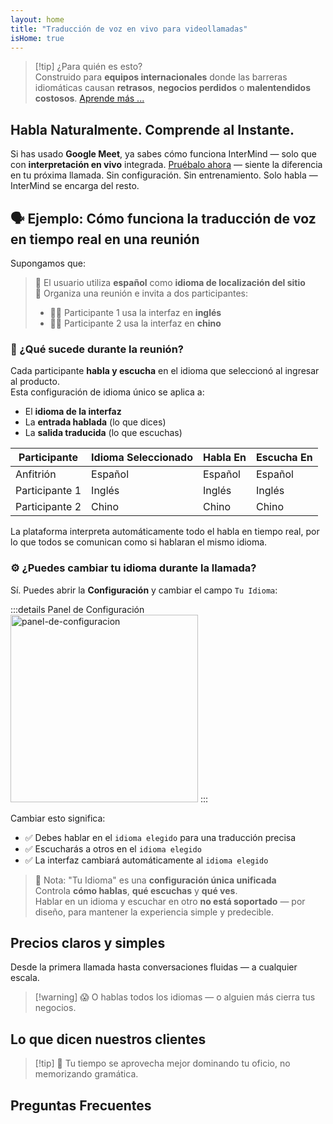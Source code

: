 ```yaml
---
layout: home
title: "Traducción de voz en vivo para videollamadas"
isHome: true
---
```


<!-- title: "Videollamadas potenciadas por interpretación simultánea" -->
<!-- text="Traducción de voz en vivo en videollamadas — **sin** retrasos, **sin** negocios perdidos, **sin** barreras idiomáticas." -->

<HeroSection
  title="Reúnete en **Cualquier** Idioma"
  :typingSpeed="5"
  text="Traducción de voz en vivo en **videollamadas** — comunicación rápida, clara y sin fronteras.">

  <NavButton buttonLabel="Cómo funciona" buttonClass="brand" to="#HowItWorks" />
  <AuthButton text="Comenzar" buttonClass="alt" eventName="im_try_it_attempt"/>
</HeroSection>

<span id="1"></span>
<FeatureBlock :card="{
  title: 'Traducción ≠ Comprensión. Esto es lo que sigue.',
  details: 'Sin importar el idioma, tu voz es escuchada — y comprendida — como si compartieras la misma lengua.',
    items: [
      '✧ Naturalmente, en [tiempo real](./product/overview/how-it-works), y sin subtítulos o retrasos.',
      '✧ La interpretación impulsada por IA captura el tono, la intención y la terminología específica de la industria.',
    ],
  link: './product/overview/what-is-intermind',
  src: {
    light: '/media-kit/animals-cartoon-3-2.png',
    dark: '/1d.png',
  },
  inversion: false
}" />

<span id="2"></span>
<FeatureBlock :card="{
    title: 'La mente dentro de tus reuniones',
    details: 'InterMind convierte cada llamada multilingüe en conocimiento claro y consultable.',
    items: [
      '✧ **Pregunta cualquier cosa** — la IA encuentra respuestas **en todas tus reuniones**.',
      '✧ Extrae automáticamente tareas, responsables y fechas límite.',
      '✧ Resume puntos clave en cualquier idioma — al instante.',
    ],
    link: './product/overview/how-it-works#🧩-deep-memory-deep-understanding',
    src: {
      light: '/2l.png',
      dark: '/2d.png',
    },
    inversion: true
  }" />

<span id="3"></span>
<FeatureBlock :card="{
    title: 'Construido para reuniones serias — no solo para hablar',
    details: 'InterMind es una [plataforma de videorreuniones de grado profesional](./product/overview/video-meeting-platform), no un complemento ligero o plugin.',
    items: [
      '✧ Resolución 1080p, supresión inteligente de ruido, programación, moderación, compartir pantalla, grabación, subtitulado, chat de participantes e integración de calendario — todo integrado, **listo para usar**.',
    ],
    link: './product/overview/video-meeting-platform',
    src: {
      light: '/3l.mp4',
      dark: '/3d.mp4',
    },
    inversion: false
  }" />

<span id="4"></span>
<FeatureBlock
  :card="{
    title: 'Privacidad donde importa',
    details:
      'InterMind está construido para conversaciones críticas de confianza — donde la privacidad y el control importan más.',
    items: [
      '✧ [Zonas de privacidad](./product/overview/privacy-architecture) — UE, EE.UU., Sudeste Asiático',
      '✧ **Cero entrenamiento de datos**. Sin acceso de terceros.'
    ],
    link: './product/overview/privacy-architecture',
    src: {
      light: '/4l.png',
      dark: '/4d.png',
    },
    inversion: true
  }"
/>

> [!tip] ¿Para quién es esto?  
> Construido para **equipos internacionales** donde las barreras idiomáticas causan **retrasos**, **negocios perdidos** o **malentendidos costosos**. [Aprende más ...](./product/overview/markets)

<span id="HowItWorks"></span>

## Habla Naturalmente. Comprende al Instante.

Si has usado **Google Meet**, ya sabes cómo funciona InterMind — solo que con **interpretación en vivo** integrada. [Pruébalo ahora](#Pricing) — siente la diferencia en tu próxima llamada. Sin configuración. Sin entrenamiento. Solo habla — InterMind se encarga del resto.

<FeatureCards :features="[
  {
    title: '**Regístrate gratis**',
    details: 'Comienza en segundos — no se necesita tarjeta de crédito.',
    icon: {
      light: '/signUp.png',
      dark: '/signUp.png',
    }
  },
  {
    title: '**Inicia una reunión**',
    details: 'Crea una reunión o programa en el calendario. No se requieren descargas o instalaciones.',
    icon: {
      light: '/start.png',
      dark: '/start.png',
    }
  },
  {
    title: '**Invita a tus invitados**',
    details: 'Comparte un enlace — tu invitado solo hace clic y se une. No se requiere configuración de idioma.',
    link: '/uae-business/company-registration/accounting-legal',
    icon: {
      light: '/invite.png',
      dark: '/invite.png',
    }
  },
  {
    title: '**Habla tu idioma**',
    items: [
      'Todos hablan en su idioma nativo', 
      'Todos escuchan al otro lado interpretado al instante'
    ],
    icon: {
      light: '/meeting.png',
      dark: '/meeting.png',
    }
  },
]" />

<span id="Example"></span>

## 🗣️ Ejemplo: Cómo funciona la traducción de voz en tiempo real en una reunión

Supongamos que:

> 🔹 El usuario utiliza **español** como **idioma de localización del sitio**  
> 🔹 Organiza una reunión e invita a dos participantes:
>
> - 🧑‍💼 Participante 1 usa la interfaz en **inglés**
> - 👩‍💻 Participante 2 usa la interfaz en **chino**

### 🔄 ¿Qué sucede durante la reunión?

Cada participante **habla y escucha** en el idioma que seleccionó al ingresar al producto.  
Esta configuración de idioma único se aplica a:

- El **idioma de la interfaz**
- La **entrada hablada** (lo que dices)
- La **salida traducida** (lo que escuchas)

| Participante  | Idioma Seleccionado | Habla En  | Escucha En |
| ------------- | ------------------- | --------- | ---------- |
| Anfitrión     | Español             | Español   | Español    |
| Participante 1| Inglés              | Inglés    | Inglés     |
| Participante 2| Chino               | Chino     | Chino      |

La plataforma interpreta automáticamente todo el habla en tiempo real, por lo que todos se comunican como si hablaran el mismo idioma.

### ⚙️ ¿Puedes cambiar tu idioma durante la llamada?

Sí. Puedes abrir la **Configuración** y cambiar el campo `Tu Idioma`:

:::details Panel de Configuración
<img src="/settings.png" alt="panel-de-configuracion" width="300px" />
:::

Cambiar esto significa:

- ✅ Debes hablar en el `idioma elegido` para una traducción precisa
- ✅ Escucharás a otros en el `idioma elegido`
- ✅ La interfaz cambiará automáticamente al `idioma elegido`

> 📌 Nota: "Tu Idioma" es una **configuración única unificada**  
> Controla **cómo hablas**, **qué escuchas** y **qué ves**.  
> Hablar en un idioma y escuchar en otro **no está soportado** — por diseño, para mantener la experiencia simple y predecible.

<span id="Pricing"></span>

## Precios claros y simples

Desde la primera llamada hasta conversaciones fluidas — a cualquier escala.

<PricingPlans :plans="[
  {
    title: '**Básico** &nbsp 1 usuario',
    price: '**Gratis**',
    details: 'no se requiere tarjeta de crédito',
    items: [
      '**25** reuniones',
      '**100** participantes en videollamadas [💬](#3)',
      '**30** GB de almacenamiento compartido por usuario',
      'Buscar en todas tus reuniones [💬](#2)',
      'Interpretación simultánea [💬](#1)',
    ],
  },
  {
    title: '**Pro**  &nbsp 1-99 usuarios',
    price: '**$20** /mes/usuario, facturado anualmente',
    details: 'o $25 facturado mensualmente',
    items: [
      '**Ilimitadas** reuniones',
      '**150** participantes en videollamadas [💬](#3)',
      '**2** TB de almacenamiento compartido por usuario',
      'Buscar en todas tus reuniones [💬](#2)',
      'Interpretación simultánea [💬](#1)',
    ],
  },
  {
    title: '**Empresarial** &nbsp 100+ usuarios',
    price: '**Precio personalizado**',
    details: 'Diseñado para la privacidad',
    items: [
      '**Ilimitadas** reuniones',
      '**500** participantes en videollamadas [💬](#3)',
      '**5** TB de almacenamiento compartido por usuario',
      'Buscar en todas tus reuniones [💬](#2)',
      'Interpretación simultánea [💬](#1)',
      '**Zonas de privacidad** [💬](#4)',
    ],
  }
]">
<AuthButton text="Prueba gratis" buttonClass="brand" eventName="im_try_it_attempt"/>
<AuthButton text="Comprar ahora" buttonClass="alt" mode="checkout" eventName="im_buy_now_attempt"/>
<ContactFormModalNav buttonText="Habla con nuestro equipo" buttonClass="alt"/>
</PricingPlans>

> [!warning] 😱 O hablas todos los idiomas — o alguien más cierra tus negocios.

<span id="Testimonials"></span>

## Lo que dicen nuestros clientes

<AutoScrollTestimonials testimonialsUrl="/testimonials.json"/>

> [!tip] 🥇 Tu tiempo se aprovecha mejor dominando tu oficio, no memorizando gramática.

<span id="FAQ"></span>

## Preguntas Frecuentes

<AccordionGroup :items="
[
  {
    q: '¿Qué idiomas admite InterMind para interpretación?',
    a: 'InterMind admite **interpretación en tiempo real** en los siguientes 19 idiomas:<br><br>- العربية (ar) – Árabe<br>- Čeština (cs) – Checo<br>- Deutsch (de) – Alemán<br>- English (en) – Inglés<br>- Español (es) – Español<br>- Français (fr) – Francés<br>- हिन्दी (hi) – Hindi<br>- Magyar (hu) – Húngaro<br>- Italiano (it) – Italiano<br>- 日本語 (ja) – Japonés<br>- 한국어 (ko) – Coreano<br>- Nederlands (nl) – Holandés<br>- Polski (pl) – Polaco<br>- Português (pt) – Portugués<br>- Русский (ru) – Ruso<br>- Türkçe (tr) – Turco<br>- 中文 (zh) – Chino<br>- עברית (he) – Hebreo<br>- ไทย (th) – Tailandés<br><br>Estamos expandiendo continuamente esta lista — se agregan nuevos idiomas con cada lanzamiento principal.'
  },
  {
    q: '¿Qué es un usuario con licencia y qué es un participante?',
    a: 'Un *usuario con licencia* tiene una licencia de reunión gratuita o de pago y puede programar reuniones dentro de los límites de su plan. Los *participantes* son invitados — **no necesitan una cuenta o licencia** para unirse y pueden conectarse desde cualquier dispositivo **de forma gratuita**.'
  },
  {
    q: '¿Cuántas personas pueden usar una licencia de InterMind?',
    a: 'Cada *usuario con licencia* puede organizar **reuniones ilimitadas**. Si varios miembros del equipo necesitan organizar reuniones simultáneamente, cada uno necesitará su propia licencia.'
  },
  {
    q: '¿Cuál es la duración máxima de una reunión?',
    a: 'Las reuniones pueden durar hasta **24 horas** en todos los planes.'
  },
  {
    q: '¿Hay un límite en el número de reuniones que puedo organizar?',
    a: 'El plan *Básico Gratuito* incluye **25 reuniones gratuitas**. Los planes *Pro* y *Business* ofrecen reuniones ilimitadas con más participantes y control.'
  },
  {
    q: '¿Cómo garantiza InterMind la privacidad y seguridad de los datos?',
    a: 'InterMind es **privado por diseño**. Todos los datos se procesan y almacenan dentro de tu **Zona de Privacidad** seleccionada — _UE_, _EE.UU._, o _Asia_. Cumplimos con [**GDPR**](https://gdpr.eu), [**CCPA**](https://oag.ca.gov/privacy/ccpa), y UAE PDPL, y **nunca usamos tu contenido** para entrenamiento o acceso de terceros. El control avanzado de [Zona de Privacidad](./product/overview/privacy-architecture) está disponible en el plan **Business**.'
  },
  {
    q: '¿Puedo probar InterMind antes de comprar un plan?',
    a: 'Absolutamente. El plan *Básico Gratuito* te da acceso completo a las funciones principales con **25 reuniones gratuitas** — incluyendo **interpretación simultánea** y **búsqueda de reuniones**. No se requiere tarjeta de crédito. Actualiza en cualquier momento.'
  },
  {
    q: '¿Qué pasa si necesito ayuda o soporte?',
    a: 'El soporte está disponible a través de nuestro [centro de ayuda](./resources/help). Los usuarios *Business* obtienen **soporte prioritario** con un contacto dedicado.'
  },
  {
    q: '¿Cómo gestiono mi suscripción (actualizar, degradar o cancelar)?',
    a: 'Puedes cambiar tu plan en cualquier momento a través de la **configuración de tu cuenta**. Los cambios toman efecto **inmediatamente**. Para cancelaciones, los *planes mensuales* se cancelan al final del ciclo de facturación. Los *planes anuales* pueden cancelarse para un **reembolso prorrateado**.'
  },
  {
    q: '¿Qué idiomas admite InterMind para interpretación?',
    a: 'Admitimos **más de 100 idiomas** con interpretación en tiempo real. La lista sigue creciendo — consulta nuestro sitio web para actualizaciones.'
  },
  {
    q: '¿Puedo usar InterMind para webinars o eventos grandes?',
    a: 'Sí. Los planes *Pro* y *Business* son ideales para **reuniones grandes y webinars** — con soporte para hasta **500 participantes** en *Business*.'
  },
]
"/>

<HomeFooter :columns="[
  {
    title: 'PRODUCTO',
    links: [
      { text: 'Descripción general', link: './product/overview/what-is-intermind' },
      { text: 'Primeros pasos', link: './product/guide/getting-started' },
      { text: 'Testimonios', link: '#testimonials' },
      { text: 'Precios', link: '#Pricing' },
    ]
  },
  {
    title: 'SOPORTE',
    links: [
      { text: 'Obtener soporte', link: './resources/help' },
      { text: 'FAQ', link: '#FAQ' },
      { text: 'Estado del servicio', link: 'https://status.mind.com/' },
      { text: 'Política de privacidad', link: './resources/company/Privacy-Policy' },
      { text: 'Guía legal de IA', link: './resources/company/Legal-Regulations-for-AI-Services' },
      // { text: 'Privacy Settings', link: '#' },
    ]
  },
  {
    title: 'RECURSOS',
    links: [
      // { text: 'Blog', link: './blog' },
      { text: 'Recursos de marca', link: './resources/media-kit' },
      { text: 'Documentación API IA / LLM', link: 'https://mind.com/llms-full.txt' },
    ]
  },
  {
    title: 'EMPRESA',
    links: [
      { text: 'Acerca de', link: './resources/company/about' },
      { text: 'Equipo', link: './resources/company/team' },
      // { text: 'Careers', link: './resources/company/careers' },
      { text: 'Contactos', link: './resources/company/contacts' }
    ]
  },
]" />